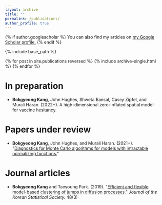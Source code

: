 ```yaml
---
layout: archive
title: ""
permalink: /publications/
author_profile: true
---
```


{% if author.googlescholar %}
  You can also find my articles on <u><a href="{{author.googlescholar}}">my Google Scholar profile</a>.</u>
{% endif %}

{% include base_path %}

{% for post in site.publications reversed %}
  {% include archive-single.html %}
{% endfor %}

In preparation
======
* **Bokgyeong Kang**, John Hughes, Shweta Bansal, Casey Zipfel, and Murali Haran. (2022+). A high-dimensional zero-inflated spatial model for vaccine hesitancy.

Papers under review
====== 
* **Bokgyeong Kang**, John Hughes, and Murali Haran. (2021+). "[Diagnostics for Monte Carlo algorithms for models with intractable normalizing functions.](https://arxiv.org/pdf/2109.05121v2.pdf)" 


Journal articles
====== 
* **Bokgyeong Kang** and Taeyoung Park. (2019). "[Efficient and flexible model-based clustering of jumps in diffusion processes.](https://www.sciencedirect.com/science/article/abs/pii/S1226319219300377)"  <i>Journal of the Korean Statistical Society.</i> 48(3)

